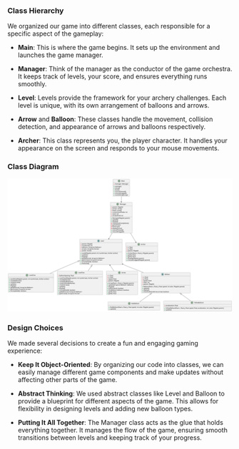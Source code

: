 ### Class Hierarchy
We organized our game into different classes, each responsible for a specific aspect of the gameplay:

- **Main**: This is where the game begins. It sets up the environment and launches the game manager.
  
- **Manager**: Think of the manager as the conductor of the game orchestra. It keeps track of levels, your score, and ensures everything runs smoothly.
  
- **Level**: Levels provide the framework for your archery challenges. Each level is unique, with its own arrangement of balloons and arrows.
  
- **Arrow** and **Balloon**: These classes handle the movement, collision detection, and appearance of arrows and balloons respectively.
  
- **Archer**: This class represents you, the player character. It handles your appearance on the screen and responds to your mouse movements.

### Class Diagram
![Class Diagram](src/com/game/diagram/UML.svg)

### Design Choices
We made several decisions to create a fun and engaging gaming experience:

- **Keep It Object-Oriented**: By organizing our code into classes, we can easily manage different game components and make updates without affecting other parts of the game.
  
- **Abstract Thinking**: We used abstract classes like Level and Balloon to provide a blueprint for different aspects of the game. This allows for flexibility in designing levels and adding new balloon types.
  
- **Putting It All Together**: The Manager class acts as the glue that holds everything together. It manages the flow of the game, ensuring smooth transitions between levels and keeping track of your progress.

